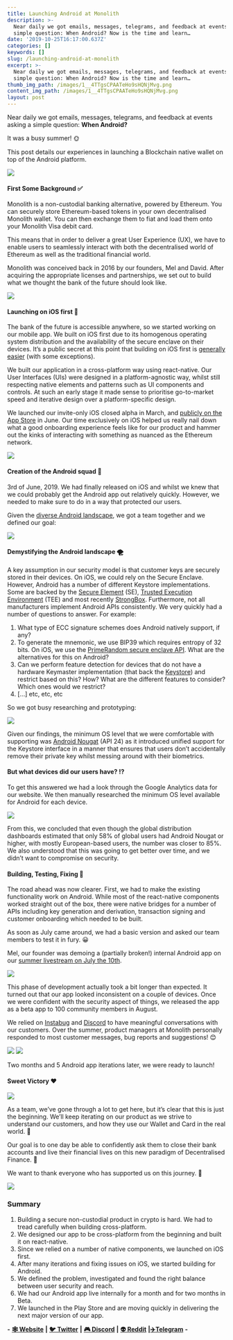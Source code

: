 ```yaml
---
title: Launching Android at Monolith
description: >-
  Near daily we got emails, messages, telegrams, and feedback at events asking a
  simple question: When Android? Now is the time and learn…
date: '2019-10-25T16:17:00.637Z'
categories: []
keywords: []
slug: /launching-android-at-monolith
excerpt: >-
  Near daily we got emails, messages, telegrams, and feedback at events asking a
  simple question: When Android? Now is the time and learn…
thumb_img_path: /images/1__4TTgsCPAATeHo9sHQNjMvg.png
content_img_path: /images/1__4TTgsCPAATeHo9sHQNjMvg.png
layout: post
---
```



Near daily we got emails, messages, telegrams, and feedback at events asking a simple question: **When Android?**

It was a busy summer! 🌞

This post details our experiences in launching a Blockchain native wallet on top of the Android platform.

![](images/0__JwC4AVBc8y0qfSCq.jpg)

#### **First Some Background ✅**

Monolith is a non-custodial banking alternative, powered by Ethereum. You can securely store Ethereum-based tokens in your own decentralised Monolith wallet. You can then exchange them to fiat and load them onto your Monolith Visa debit card.

This means that in order to deliver a great User Experience (UX), we have to enable users to seamlessly interact with both the decentralised world of Ethereum as well as the traditional financial world.

Monolith was conceived back in 2016 by our founders, Mel and David. After acquiring the appropriate licenses and partnerships, we set out to build what we thought the bank of the future should look like.

![](images/0__M__tNhcLR__vU72g5n.jpg)

#### **Launching on iOS first 📲**

The bank of the future is accessible anywhere, so we started working on our mobile app. We built on iOS first due to its homogenous operating system distribution and the availability of the secure enclave on their devices. It’s a public secret at this point that building on iOS first is [generally easier](https://medium.com/@the_manifest/android-vs-ios-which-platform-to-build-your-app-for-first-22ea8996abe1) (with some exceptions).

We built our application in a cross-platform way using react-native. Our User Interfaces (UIs) were designed in a platform-agnostic way, whilst still respecting native elements and patterns such as UI components and controls. At such an early stage it made sense to prioritise go-to-market speed and iterative design over a platform-specific design.

We launched our invite-only iOS closed alpha in March, and [publicly on the App Store](https://apps.apple.com/gb/app/monolith-ethereum-wallet/id1389841315) in June. Our time exclusively on iOS helped us really nail down what a good onboarding experience feels like for our product and hammer out the kinks of interacting with something as nuanced as the Ethereum network.

![](images/0__mgEKI36lruqawcUU.jpg)

#### **Creation of the Android squad 💪**

3rd of June, 2019. We had finally released on iOS and whilst we knew that we could probably get the Android app out relatively quickly. However, we needed to make sure to do in a way that protected our users.

Given the [diverse Android landscape](https://developer.android.com/about/dashboards), we got a team together and we defined our goal:

![](images/0__yy90__1ERA4QIfuPe.jpg)

#### **Demystifying the Android landscape 🌪**

A key assumption in our security model is that customer keys are securely stored in their devices. On iOS, we could rely on the Secure Enclave. However, Android has a number of different Keystore implementations. Some are backed by the [Secure Element](https://www.justaskgemalto.com/en/what-is-a-secure-element/) (SE), [Trusted Execution Environment](https://dzone.com/articles/overview-tee-in-android) (TEE) and most recently [StrongBox](https://developer.android.com/about/versions/pie/android-9.0). Furthermore, not all manufacturers implement Android APIs consistently. We very quickly had a number of questions to answer. For example:

1.  What type of ECC signature schemes does Android natively support, if any?
2.  To generate the mnemonic, we use BIP39 which requires entropy of 32 bits. On iOS, we use the [PrimeRandom secure enclave API](https://developer.apple.com/documentation/security/ksecattrkeytypeecsecprimerandom). What are the alternatives for this on Android?
3.  Can we perform feature detection for devices that do not have a hardware Keymaster implementation (that back the [Keystore](https://source.android.com/security/keystore/features)) and restrict based on this? How? What are the different features to consider? Which ones would we restrict?
4.  \[…\] etc, etc, etc

So we got busy researching and prototyping:

![](images/0__s0pPhot8MRRyHBZa.jpg)

Given our findings, the minimum OS level that we were comfortable with supporting was [Android Nougat](https://en.wikipedia.org/wiki/Android_Nougat) (API 24) as it introduced unified support for the Keystore interface in a manner that ensures that users don’t accidentally remove their private key whilst messing around with their biometrics.

#### **But what devices did our users have? ⁉️**

To get this answered we had a look through the Google Analytics data for our website. We then manually researched the minimum OS level available for Android for each device.

![](images/0__0dmezN__payI5mysJ.jpg)

From this, we concluded that even though the global distribution dashboards estimated that only 58% of global users had Android Nougat or higher, with mostly European-based users, the number was closer to 85%. We also understood that this was going to get better over time, and we didn’t want to compromise on security.

#### **Building, Testing, Fixing 🤖**

The road ahead was now clearer. First, we had to make the existing functionality work on Android. While most of the react-native components worked straight out of the box, there were native bridges for a number of APIs including key generation and derivation, transaction signing and customer onboarding which needed to be built.

As soon as July came around, we had a basic version and asked our team members to test it in fury. 😀

Mel, our founder was demoing a (partially broken!) internal Android app on our [summer livestream on July the 10th](https://twitter.com/i/broadcasts/1OwGWkkAXwMGQ).

![](images/0__HRpE7dF2FbymA1aW.jpg)

This phase of development actually took a bit longer than expected. It turned out that our app looked inconsistent on a couple of devices. Once we were confident with the security aspect of things, we released the app as a beta app to 100 community members in August.

We relied on [Instabug](https://instabug.com) and [Discord](https://discordapp.com/invite/BBtta3H?source=post_page---------------------------) to have meaningful conversations with our customers. Over the summer, product managers at Monolith personally responded to most customer messages, bug reports and suggestions! 😊

![](images/0__8fpxkLr0cl4nFZVF.jpg)
![](images/0__HvG5wpULcPZeK3sL.jpg)

Two months and 5 Android app iterations later, we were ready to launch!

#### **Sweet Victory ❤**

![](images/0__arFd7DZNNZ__bYqEM.jpg)

As a team, we’ve gone through a lot to get here, but it’s clear that this is just the beginning. We’ll keep iterating on our product as we strive to understand our customers, and how they use our Wallet and Card in the real world. 🙏

Our goal is to one day be able to confidently ask them to close their bank accounts and live their financial lives on this new paradigm of Decentralised Finance. 🚀

We want to thank everyone who has supported us on this journey. 🎉

![](images/0__Lf2__865R0oYBGeT3.jpg)

### **Summary**

1.  Building a secure non-custodial product in crypto is hard. We had to tread carefully when building cross-platform.
2.  We designed our app to be cross-platform from the beginning and built it on react-native.
3.  Since we relied on a number of native components, we launched on iOS first.
4.  After many iterations and fixing issues on iOS, we started building for Android.
5.  We defined the problem, investigated and found the right balance between user security and reach.
6.  We had our Android app live internally for a month and for two months in Beta.
7.  We launched in the Play Store and are moving quickly in delivering the next major version of our app.

**\-** [**🕸 Website**](https://monolith.xyz/) **|** [**🐦 Twitter**](https://twitter.com/monolith_web3) **|** [**🎮 Discord**](https://discord.gg/GN6gGEP) **|** [**👽 Reddit**](https://www.reddit.com/r/Monolith_Web3/) **|**[**✈️Telegram**](https://t.me/Monolith_Web3) **-**
